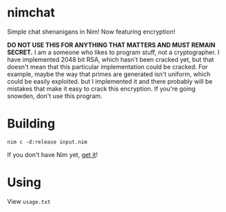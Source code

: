 # nimchat
Simple chat shenanigans in Nim!
Now featuring encryption!

**DO NOT USE THIS FOR ANYTHING THAT MATTERS AND MUST REMAIN SECRET.** I am a someone who likes to program stuff, not a cryptographer. I have implemented 2048 bit RSA, which hasn't been cracked yet, but that doesn't mean that this particular implementation could be cracked. For example, maybe the way that primes are generated isn't uniform, which could be easily exploited. but I implemented it and there probably will be mistakes that make it easy to crack this encryption. If you're going snowden, don't use this program.


# Building
`nim c -d:release input.nim`

If you don't have Nim yet, [get it](http://nim-lang.org/download.html)!

# Using
View `usage.txt`
